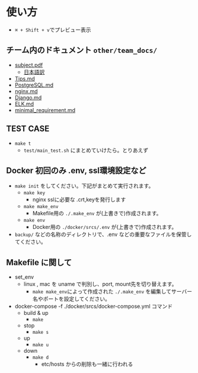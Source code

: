 
# 使い方
- `⌘ + Shift + v`でプレビュー表示

## チーム内のドキュメント `other/team_docs/`
- [subject.pdf](other/subject/en.subject.pdf) 
  - [日本語訳](other/subject/subject.md)
- [Tips.md](other/team_docs/Tips.md)
- [PostgreSQL.md](other/team_docs/PostgreSQL.md)
- [nginx.md](other/team_docs/nginx.md)
- [Django.md](other/team_docs/Django.md)
- [ELK.md](other/team_docs/ELK.md)
- [minimal_requirement.md](other/team_docs/minimal_requirement.md)

## TEST CASE
- `make t`
  - `test/main_test.sh` にまとめていけたら。とりあえず

## Docker 初回のみ .env, ssl環境設定など

- `make init` をしてください。下記がまとめて実行されます。
  - `make key`
    - nginx sslに必要な .crt,keyを発行します
  - `make make_env`
    - Makefile用の `./.make_env` が(上書きで)作成されます。
  - `make env`
    - Docker用の `./docker/srcs/.env` が(上書きで)作成されます。
- `backup/` などの名称のディレクトリで、.env などの重要なファイルを保管してください。

## Makefile に関して 

- set_env
  - linux , mac を uname で判別し、port, mount先を切り替えます。
    - `make make_env`によって作成された `./.make_env` を編集してサーバー名やポートを設定してください。  
- docker-compose -f ./docker/srcs/docker-compose.yml コマンド
  - build & up
    - `make`  
  - stop  
    - `make s`  
  - up  
    - `make u`  
  - down  
    - `make d`  
      - etc/hosts からの削除も一緒に行われる  
